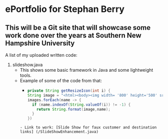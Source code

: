 # ePortfolio for Stephan Berry

## This will be a Git site that will showcase some work done over the years at Southern New Hampshire University

A list of my uploaded written code:

1. slideshow.java
    - This shows some basic framework in Java and some lightweight tools. 
    - Example of some of the code from that:
        - ```java
          private String getResizeIcon(int i) {
          String image = "<html><body><img width= '800' height='500' src='/resources/%s'</body></html>"; 
          images.forEach(name -> {
            if (name.indexOf(String.valueOf(i)) != -1) {
              return String.format(image,name);
            }
          })
         ```
      - Link to work: [Slide Show for faux customer and destination links] (/SlideShowEnhancement.java)
